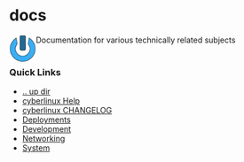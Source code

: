 docs
====================================================================================================
<img align="left" width="48" height="48" src="../art/logo_256x256.png">
Documentation for various technically related subjects
<br><br>

### Quick Links
* [.. up dir](..)
* [cyberlinux Help](cyberlinux.md)
* [cyberlinux CHANGELOG](CHANGELOG.md)
* [Deployments](deployments)
* [Development](development)
* [Networking](networking)
* [System](system)

